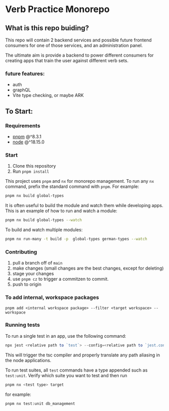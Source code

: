 # Verb Practice Monorepo

## What is this repo buiding?

This repo will contain 2 backend services and possible future frontend consumers for one of those services, and an administration panel.

The ultimate aim is provide a backend to power different consumers for creating apps that train the user against different verb sets.

### future features:

- auth
- graphQL
- Vite type checking, or maybe ARK

## To Start:

### Requirements

- [pnpm](https://pnpm.io/installation) @^8.3.1
- [node](https://nodejs.org/en/download) @^18.15.0

### Start

1. Clone this repository
2. Run `pnpm install`

This project uses `pnpm` and `nx` for monorepo management. To run any `nx` command, prefix the standard command with `pnpm`. For example:

```sh
pnpm nx build global-types
```

It is often useful to build the module and watch them while developing apps. This is an example of how to run and watch a module:

```sh
pnpm nx build global-types --watch
```

To build and watch multiple modules:

```sh
pnpm nx run-many -t build -p  global-types german-types --watch
```

### Contributing

1. pull a branch off of `main`
2. make changes (small changes are the best changes, except for deleting)
3. stage your changes
4. use `pnpm cz` to trigger a commitzen to commit.
5. push to origin

### To add internal, workspace packages

```node
pnpm add <internal workspace package> --filter <target workspace> --workspace
```

### Running tests

To run a single test in an app, use the following command:

```js
npx jest <relative path to `test`> --config=<relative path to `jest.config.ts`>
```

This will trigger the tsc compiler and properly translate any path aliasing in the node applications.

To run test suites, all `test` commands have a type appended such as `test:unit`. Verify which suite you want to test and then run

```sh
pnpm nx <test type> target
```

for example:

```sh
pnpm nx test:unit db_management
```
